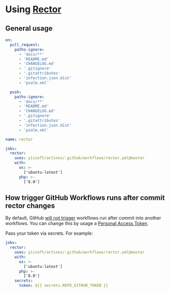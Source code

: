 # Using [Rector](https://github.com/rectorphp/rector)

## General usage

```yml
on:
  pull_request:
    paths-ignore:
      - 'docs/**'
      - 'README.md'
      - 'CHANGELOG.md'
      - '.gitignore'
      - '.gitattributes'
      - 'infection.json.dist'
      - 'psalm.xml'

  push:
    paths-ignore:
      - 'docs/**'
      - 'README.md'
      - 'CHANGELOG.md'
      - '.gitignore'
      - '.gitattributes'
      - 'infection.json.dist'
      - 'psalm.xml'

name: rector

jobs:
  rector:
    uses: yiisoft/actions/.github/workflows/rector.yml@master
    with:
      os: >-
        ['ubuntu-latest']
      php: >-
        ['8.0']
```

## How trigger GitHub Workflows runs after commit rector changes

By default, GitHub
[will not trigger](https://docs.github.com/en/actions/security-guides/automatic-token-authentication#using-the-github_token-in-a-workflow)
workflows run after commit into another workflows. You can change this by usage a 
[Personal Access Token](https://docs.github.com/en/authentication/keeping-your-account-and-data-secure/managing-your-personal-access-tokens).

Pass your token via secrets. For example:

```yml
jobs:
  rector:
    uses: yiisoft/actions/.github/workflows/rector.yml@master
    with:
      os: >-
        ['ubuntu-latest']
      php: >-
        ['8.0']
    secrets:
      token: ${{ secrets.REPO_GITHUB_TOKEN }}
```
